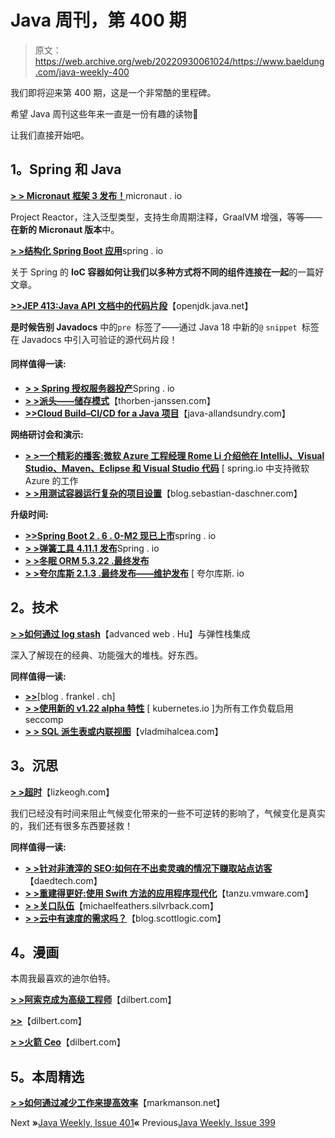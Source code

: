 # Java 周刊，第 400 期

> 原文：<https://web.archive.org/web/20220930061024/https://www.baeldung.com/java-weekly-400>

我们即将迎来第 400 期，这是一个非常酷的里程碑。

希望 Java 周刊这些年来一直是一份有趣的读物🙂

让我们直接开始吧。

## **1。Spring 和 Java**

[**> > Micronaut 框架 3 发布！**](https://web.archive.org/web/20220626104509/https://micronaut.io/2021/08/18/micronaut-framework-3-released/)micronaut . io

Project Reactor，注入泛型类型，支持生命周期注释，GraalVM 增强，等等——**在新的 Micronaut 版本**中。

[**> >结构化 Spring Boot 应用**](https://web.archive.org/web/20220626104509/https://spring.io/blog/2021/08/22/structuring-spring-boot-applications)spring . io

关于 Spring 的 **IoC 容器如何让我们以多种方式将不同的组件连接在一起**的一篇好文章。

[**>>JEP 413:Java API 文档中的代码片段**](https://web.archive.org/web/20220626104509/https://openjdk.java.net/jeps/413)【openjdk.java.net】

**是时候告别 Javadocs** 中的`pre `标签了——通过 Java 18 中新的`@` `snippet `标签在 Javadocs 中引入可验证的源代码片段！

#### **同样值得一读:**

*   [**> > Spring 授权服务器投产**](https://web.archive.org/web/20220626104509/https://spring.io/blog/2021/08/19/spring-authorization-server-goes-to-production)Spring . io
*   [**> >派头——储存模式**](https://web.archive.org/web/20220626104509/https://thorben-janssen.com/panache-repository-pattern/)【thorben-janssen.com】
*   [**>>Cloud Build–CI/CD for a Java 项目**](https://web.archive.org/web/20220626104509/http://www.java-allandsundry.com/2021/08/cloud-build-cicd-for-java-project.html)【java-allandsundry.com】

**网络研讨会和演示:**

*   [**> >一个精彩的播客:微软 Azure 工程经理 Rome Li 介绍他在 IntelliJ、Visual Studio、Maven、Eclipse 和 Visual Studio 代码**](https://web.archive.org/web/20220626104509/https://spring.io/blog/2021/08/19/a-bootiful-podcast-microsoft-azure-engineering-manager-rome-li-on-his-work-supporting-microsoft-azure-in-intellij-visual-studio-maven-eclipse-and-visual-studio-code) [ spring.io 中支持微软 Azure 的工作
*   [**> >用测试容器运行复杂的项目设置**](https://web.archive.org/web/20220626104509/https://blog.sebastian-daschner.com/entries/complex-project-setups-testcontainers)【blog.sebastian-daschner.com】

**升级时间:**

*   [**>>Spring Boot 2 . 6 . 0-M2 现已上市**](https://web.archive.org/web/20220626104509/https://spring.io/blog/2021/08/19/spring-boot-2-6-0-m2-is-now-available)spring . io
*   [**> >弹簧工具 4.11.1 发布**](https://web.archive.org/web/20220626104509/https://spring.io/blog/2021/08/18/spring-tools-4-11-1-released)Spring . io
*   [**> >冬眠 ORM 5.3.22 .最终发布**](https://web.archive.org/web/20220626104509/https://in.relation.to/2021/08/23/hibernate-orm-5322-final-release/)
*   [**> >夸尔库斯 2.1.3 .最终发布——维护发布**](https://web.archive.org/web/20220626104509/https://quarkus.io/blog/quarkus-2-1-3-final-released/) [ 夸尔库斯. io

## **2。技术**

[**> >如何通过 log stash**](https://web.archive.org/web/20220626104509/https://advancedweb.hu/how-to-integrate-with-elastic-stack-via-logstash/)【advanced web . Hu】与弹性栈集成

深入了解现在的经典、功能强大的堆栈。好东西。

**同样值得一读:**

*   [**>>**](https://web.archive.org/web/20220626104509/https://blog.frankel.ch/free-docker-registries/)[blog . frankel . ch]
*   [**> >使用新的 v1.22 alpha 特性**](https://web.archive.org/web/20220626104509/https://kubernetes.io/blog/2021/08/25/seccomp-default/) [ kubernetes.io ]为所有工作负载启用 seccomp
*   [**> > SQL 派生表或内联视图**](https://web.archive.org/web/20220626104509/https://vladmihalcea.com/sql-derived-table-inline-view/)【vladmihalcea.com】

## **3。沉思**

[**> >超时**](https://web.archive.org/web/20220626104509/https://lizkeogh.com/2021/08/22/out-of-time/)【lizkeogh.com】

我们已经没有时间来阻止气候变化带来的一些不可逆转的影响了，气候变化是真实的，我们还有很多东西要拯救！

**同样值得一读:**

*   [**> >针对非渣滓的 SEO:如何在不出卖灵魂的情况下赚取站点访客**](https://web.archive.org/web/20220626104509/https://daedtech.com/seo-for-non-scumbags-how-to-earn-site-visitors-without-selling-your-soul/)【daedtech.com】
*   [**> >重建得更好:使用 Swift 方法的应用程序现代化**](https://web.archive.org/web/20220626104509/https://tanzu.vmware.com/content/blog/app-modernization-swift-method)【tanzu.vmware.com】
*   [**> >关口队伍**](https://web.archive.org/web/20220626104509/https://michaelfeathers.silvrback.com/gateway-teams)【michaelfeathers.silvrback.com】
*   [**> >云中有速度的需求吗？**](https://web.archive.org/web/20220626104509/https://blog.scottlogic.com/2021/08/18/hpc-in-cloud.html)【blog.scottlogic.com】

## **4。漫画**

本周我最喜欢的迪尔伯特。

[**> >阿索克成为高级工程师**](https://web.archive.org/web/20220626104509/https://dilbert.com/strip/2021-08-26)【dilbert.com】

[**>>**](https://web.archive.org/web/20220626104509/https://dilbert.com/strip/2021-08-22)【dilbert.com】

[**> >火箭 Ceo**](https://web.archive.org/web/20220626104509/https://dilbert.com/strip/2021-08-21)【dilbert.com】

## **5。本周精选**

**[> >如何通过减少工作来提高效率](https://web.archive.org/web/20220626104509/https://markmanson.net/how-to-be-more-productive)**【markmanson.net】

Next **»**[Java Weekly, Issue 401](/web/20220626104509/https://www.baeldung.com/java-weekly-401)**«** Previous[Java Weekly, Issue 399](/web/20220626104509/https://www.baeldung.com/java-weekly-399)